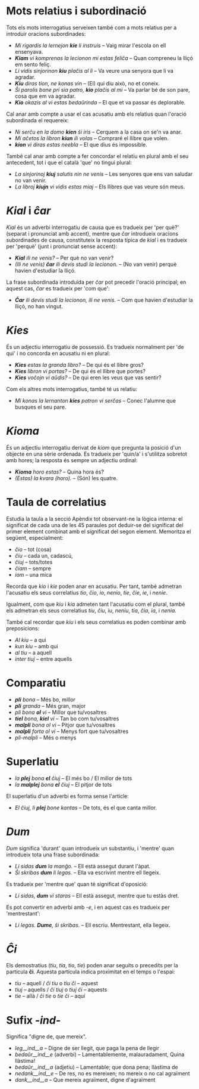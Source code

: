 # Mots relatius i subordinació

Tots els mots interrogatius serveixen també com a mots relatius per a introduir oracions subordinades:
- *Mi rigardis la lernejon __kie__ li instruis* – Vaig mirar l'escola on ell ensenyava.
- *__Kiam__ vi komprenas la lecionon mi estas feliĉa* – Quan compreneu la lliçó em sento feliç.
- *Li vidis sinjorinon __kiu__ plaĉis al li* – Va veure una senyora que li va agradar.
- *__Kiu__ diras tion, ne konas vin* – (El) qui diu això, no et coneix.
- *Ŝi parolis bone pri sia patro, __kio__ plaĉis al mi* – Va parlar bé de son pare, cosa que em va agradar.
- *__Kio__ okazis al vi estas bedaŭrinda* – El que et va passar és deplorable.

Cal anar amb compte a usar el cas acusatiu amb els relatius quan l'oració subordinada el requereix:
- *Ni serĉu en la domo __kien__ ŝi iris* – Cerquem a la casa on se'n va anar.
- *Mi aĉetos la libron __kiun__ ili volas* – Compraré el llibre que volen.
- *__kion__ vi diras estas neebla* – El que dius és impossible.

També cal anar amb compte a fer concordar el relatiu en plural amb el seu antecedent, tot i que el català 'que' no tingui plural:
- *La sinjorinoj __kiuj__ salutis nin ne venis* – Les senyores que ens van saludar no van venir.
- *La libroj __kiujn__ vi vidis estas miaj* – Els llibres que vas veure són meus.

# *Kial* i *ĉar*

*Kial* és un adverbi interrogatiu de causa que es tradueix per 'per què?' (separat i pronunciat amb accent), mentre que *ĉar* introdueix oracions subordinades de causa, constituteix la resposta típica de *kial* i es tradueix per 'perquè' (junt i pronunciat sense accent):

- *__Kial__ ili ne venis?* – Per què no van venir?
 - *(Ili ne venis) __ĉar__ ili devis studi la lecionon.* – (No van venir) perquè havien d'estudiar la lliçó.

La frase subordinada introduïda per *ĉar* pot precedir l'oració principal; en aquest cas, *ĉar* es tradueix per 'com que':

- *__Ĉar__ ili devis studi la lecionon, ili ne venis.* – Com que havien d'estudiar la lliçó, no han vingut.

# *Kies*

És un adjectiu interrogatiu de possessió. Es tradueix normalment per 'de qui' i no concorda en acusatiu ni en plural:
- *__Kies__ estas la granda libro?* – De qui és el llibre gros?
- *__Kies__ libron vi portas?* – De qui és el llibre que portes?
- *__Kies__ voĉojn vi aŭdis?* – De qui eren les veus que vas sentir?

Com els altres mots interrogatius, també té us relatiu:
- *Mi konas la lernanton __kies__ patron vi serĉas* – Conec l'alumne que busques el seu pare.

# *Kioma*

És un adjectiu interrogatiu derivat de *kiom* que pregunta la posició d'un objecte en una sèrie ordenada. Es tradueix per 'quin/a' i s'utilitza sobretot amb hores; la resposta és sempre un adjectiu ordinal:
- *__Kioma__ horo estas?* – Quina hora és?
 - *(Estas) la kvara (horo).* – (Són) les quatre.

# Taula de correlatius

Estudia la taula a la secció Apèndix tot observant-ne la lògica interna: el significat de cada una de les 45 paraules pot deduir-se del significat del primer element combinat amb el significat del segon element. Memoritza el següent, especialment:

- *ĉio*  – tot (cosa)
- *ĉiu*  – cada un, cadascú, 
- *ĉiuj*  – tots/totes
- *ĉiam* – sempre
- *iom* – una mica

Recorda que *kio* i *kie* poden anar en acusatiu. Per tant, també admetran l'acusatiu els seus correlatius *tio*, *ĉio*, *io*, *nenio*, *tie*, *ĉie*, *ie*, i *nenie*.

Igualment, com que *kiu* i *kia* admeten tant l'acusatiu com el plural, també els admetran els seus correlatius *tiu*, *ĉiu*, *iu*, *neniu*, *tia*, *ĉia*, *ia*, i *nenia*.

També cal recordar que *kiu* i els seus correlatius es poden combinar amb preposicions:

- *Al kiu* – a qui
- *kun kiu* – amb qui
- *al tiu* – a aquell
- *inter tiuj* – entre aquells

# Comparatiu

- *__pli__ bona* – Més bo, millor
- *__pli__ granda* – Més gran, major
- *pli bona __ol__ vi* – Millor que tu/vosaltres
- *__tiel__ bona, __kiel__ vi* – Tan bo com tu/vosaltres
- *__malpli__ bona ol vi* – Pitjor que tu/vosaltres
- *__malpli__ forta ol vi* – Menys fort que tu/vosaltres
- *pli-malpli* – Més o menys

# Superlatiu

- *la __plej__ bona __el__ ĉiuj* – El més bo / El millor de tots
- *la __malplej__ bona __el__ ĉiuj* – El pitjor de tots

El superlatiu d'un adverbi es forma sense l'article:

- *El ĉiuj, li __plej__ bone kantas* – De tots, és el que canta millor.

# *Dum* 

*Dum* significa 'durant' quan introdueix un substantiu, i 'mentre' quan introdueix tota una frase subordinada:

- *Li sidas __dum__ la manĝo.* – Ell està assegut durant l'àpat.
- *Ŝi skribas __dum__ li legas.* – Ella va escrivint mentre ell llegeix.

Es tradueix per 'mentre que' quan té significat d'oposició:
- *Li sidas, __dum__ vi staras* – Ell està assegut, mentre que tu estàs dret.

Es pot convertir en adverbi amb *-e*, i en aquest cas es tradueix per 'mentrestant':
- *Li legas. __Dume__, ŝi skribas.* – Ell escriu. Mentrestant, ella llegeix.

# *Ĉi*

Els demostratius (*tiu*, *tia*, *tio*, *tie*) poden anar seguits o precedits per la partícula __ĉi__. Aquesta partícula indica proximitat en el temps o l'espai:

- *tiu* – aquell / *ĉi tiu* o *tiu ĉi* – aquest
- *tiuj* – aquells / *ĉi tiuj* o *tiuj ĉi* – aquests
- *tie* – allà / *ĉi tie* o *tie ĉi* – aquí

# Sufix *-ind-*

Significa "digne de, que mereix".

- *leg__ind__a* – Digne de ser llegit, que paga la pena de llegir
- *bedaŭr__ind__e* (adverbi) – Lamentablemente, malauradament, Quina llàstima!
- *bedaŭr__ind__a* (adjetiu) – Lamentable; que dona pena; llàstima de
- *nedank__ind__e* – De res, no es mereixen; no mereix o no cal agraïment
- *dank__ind__a* – Que mereix agraïment, digne d'agraïment

 
